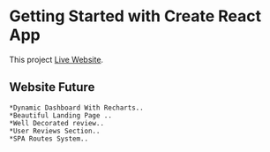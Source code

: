 # Getting Started with Create React App

This project  [Live Website](https://h-watch-review.netlify.app/).

## Website Future
```
*Dynamic Dashboard With Recharts..
*Beautiful Landing Page ..
*Well Decorated review..
*User Reviews Section..
*SPA Routes System..
```